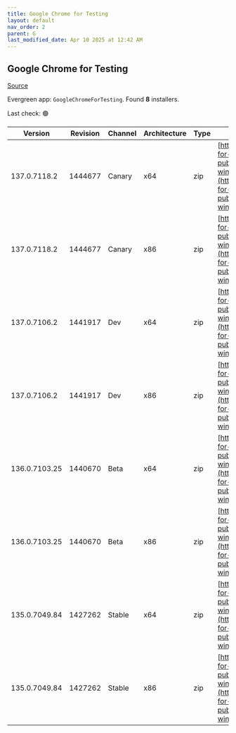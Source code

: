 ```yaml
---
title: Google Chrome for Testing
layout: default
nav_order: 2
parent: G
last_modified_date: Apr 10 2025 at 12:42 AM
---
```


## Google Chrome for Testing

[Source](https://googlechromelabs.github.io/chrome-for-testing/)

Evergreen app: `GoogleChromeForTesting`. Found **8** installers.

Last check: 🟢

| Version       | Revision | Channel | Architecture | Type | URI                                                                                                                                                                                            |
| ------------- | -------- | ------- | ------------ | ---- | ---------------------------------------------------------------------------------------------------------------------------------------------------------------------------------------------- |
| 137.0.7118.2  | 1444677  | Canary  | x64          | zip  | [https://storage.googleapis.com/chrome-for-testing-public/137.0.7118.2/win64/chrome-win64.zip](https://storage.googleapis.com/chrome-for-testing-public/137.0.7118.2/win64/chrome-win64.zip)   |
| 137.0.7118.2  | 1444677  | Canary  | x86          | zip  | [https://storage.googleapis.com/chrome-for-testing-public/137.0.7118.2/win32/chrome-win32.zip](https://storage.googleapis.com/chrome-for-testing-public/137.0.7118.2/win32/chrome-win32.zip)   |
| 137.0.7106.2  | 1441917  | Dev     | x64          | zip  | [https://storage.googleapis.com/chrome-for-testing-public/137.0.7106.2/win64/chrome-win64.zip](https://storage.googleapis.com/chrome-for-testing-public/137.0.7106.2/win64/chrome-win64.zip)   |
| 137.0.7106.2  | 1441917  | Dev     | x86          | zip  | [https://storage.googleapis.com/chrome-for-testing-public/137.0.7106.2/win32/chrome-win32.zip](https://storage.googleapis.com/chrome-for-testing-public/137.0.7106.2/win32/chrome-win32.zip)   |
| 136.0.7103.25 | 1440670  | Beta    | x64          | zip  | [https://storage.googleapis.com/chrome-for-testing-public/136.0.7103.25/win64/chrome-win64.zip](https://storage.googleapis.com/chrome-for-testing-public/136.0.7103.25/win64/chrome-win64.zip) |
| 136.0.7103.25 | 1440670  | Beta    | x86          | zip  | [https://storage.googleapis.com/chrome-for-testing-public/136.0.7103.25/win32/chrome-win32.zip](https://storage.googleapis.com/chrome-for-testing-public/136.0.7103.25/win32/chrome-win32.zip) |
| 135.0.7049.84 | 1427262  | Stable  | x64          | zip  | [https://storage.googleapis.com/chrome-for-testing-public/135.0.7049.84/win64/chrome-win64.zip](https://storage.googleapis.com/chrome-for-testing-public/135.0.7049.84/win64/chrome-win64.zip) |
| 135.0.7049.84 | 1427262  | Stable  | x86          | zip  | [https://storage.googleapis.com/chrome-for-testing-public/135.0.7049.84/win32/chrome-win32.zip](https://storage.googleapis.com/chrome-for-testing-public/135.0.7049.84/win32/chrome-win32.zip) |
